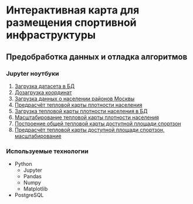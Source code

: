 # Интерактивная карта для размещения спортивной инфраструктуры

## Предобработка данных и отладка алгоритмов

### Jupyter ноутбуки

1. [Загрузка датасета в БД](research/upload-dataset-to-postgres.ipynb)
2. [Дозагрузка координат](research/upload-coordinates.ipynb)
3. [Загрузка данных о населении районов Москвы](research/upload-districs.ipynb)
4. [Предрасчёт тепловой карты плотности населения](research/visualize-population-density.ipynb)
5. [Загрузка тепловой карты плотности населения в БД](research/upload-density-matrixes.ipynb)
6. [Масштабирование тепловой карты плотности населения](research/scale-map.ipynb)
7. [Построение общей тепловой карты доступной площади спортзон](research/sportzone-heatmap.ipynb)
8. [Предрасчёт тепловой карты доступной площади спортзон, масштабирование](research/compose-and-scale-sportzones-map.ipynb)

### Используемые технологии

- Python
  - Jupyter
  - Pandas
  - Numpy
  - Matplotlib
- PostgreSQL
